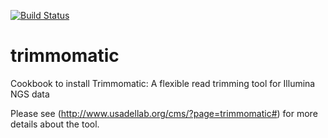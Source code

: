 [![Build Status](https://travis-ci.org/EagleGenomics-cookbooks/trimmomatic.svg?branch=master)](https://travis-ci.org/EagleGenomics-cookbooks/trimmomatic)

# trimmomatic

Cookbook to install Trimmomatic: A flexible read trimming tool for Illumina NGS data

Please see (http://www.usadellab.org/cms/?page=trimmomatic#) for more details about the tool.
